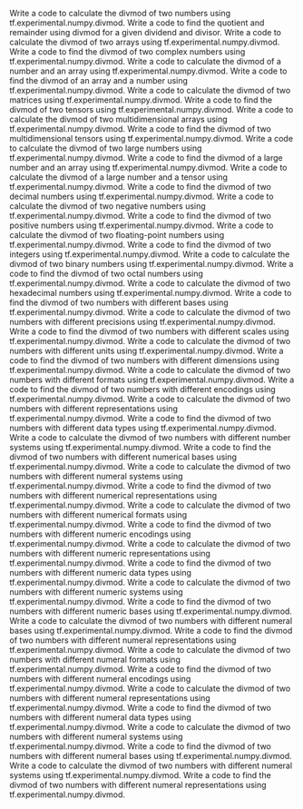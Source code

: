 Write a code to calculate the divmod of two numbers using tf.experimental.numpy.divmod.
Write a code to find the quotient and remainder using divmod for a given dividend and divisor.
Write a code to calculate the divmod of two arrays using tf.experimental.numpy.divmod.
Write a code to find the divmod of two complex numbers using tf.experimental.numpy.divmod.
Write a code to calculate the divmod of a number and an array using tf.experimental.numpy.divmod.
Write a code to find the divmod of an array and a number using tf.experimental.numpy.divmod.
Write a code to calculate the divmod of two matrices using tf.experimental.numpy.divmod.
Write a code to find the divmod of two tensors using tf.experimental.numpy.divmod.
Write a code to calculate the divmod of two multidimensional arrays using tf.experimental.numpy.divmod.
Write a code to find the divmod of two multidimensional tensors using tf.experimental.numpy.divmod.
Write a code to calculate the divmod of two large numbers using tf.experimental.numpy.divmod.
Write a code to find the divmod of a large number and an array using tf.experimental.numpy.divmod.
Write a code to calculate the divmod of a large number and a tensor using tf.experimental.numpy.divmod.
Write a code to find the divmod of two decimal numbers using tf.experimental.numpy.divmod.
Write a code to calculate the divmod of two negative numbers using tf.experimental.numpy.divmod.
Write a code to find the divmod of two positive numbers using tf.experimental.numpy.divmod.
Write a code to calculate the divmod of two floating-point numbers using tf.experimental.numpy.divmod.
Write a code to find the divmod of two integers using tf.experimental.numpy.divmod.
Write a code to calculate the divmod of two binary numbers using tf.experimental.numpy.divmod.
Write a code to find the divmod of two octal numbers using tf.experimental.numpy.divmod.
Write a code to calculate the divmod of two hexadecimal numbers using tf.experimental.numpy.divmod.
Write a code to find the divmod of two numbers with different bases using tf.experimental.numpy.divmod.
Write a code to calculate the divmod of two numbers with different precisions using tf.experimental.numpy.divmod.
Write a code to find the divmod of two numbers with different scales using tf.experimental.numpy.divmod.
Write a code to calculate the divmod of two numbers with different units using tf.experimental.numpy.divmod.
Write a code to find the divmod of two numbers with different dimensions using tf.experimental.numpy.divmod.
Write a code to calculate the divmod of two numbers with different formats using tf.experimental.numpy.divmod.
Write a code to find the divmod of two numbers with different encodings using tf.experimental.numpy.divmod.
Write a code to calculate the divmod of two numbers with different representations using tf.experimental.numpy.divmod.
Write a code to find the divmod of two numbers with different data types using tf.experimental.numpy.divmod.
Write a code to calculate the divmod of two numbers with different number systems using tf.experimental.numpy.divmod.
Write a code to find the divmod of two numbers with different numerical bases using tf.experimental.numpy.divmod.
Write a code to calculate the divmod of two numbers with different numeral systems using tf.experimental.numpy.divmod.
Write a code to find the divmod of two numbers with different numerical representations using tf.experimental.numpy.divmod.
Write a code to calculate the divmod of two numbers with different numerical formats using tf.experimental.numpy.divmod.
Write a code to find the divmod of two numbers with different numeric encodings using tf.experimental.numpy.divmod.
Write a code to calculate the divmod of two numbers with different numeric representations using tf.experimental.numpy.divmod.
Write a code to find the divmod of two numbers with different numeric data types using tf.experimental.numpy.divmod.
Write a code to calculate the divmod of two numbers with different numeric systems using tf.experimental.numpy.divmod.
Write a code to find the divmod of two numbers with different numeric bases using tf.experimental.numpy.divmod.
Write a code to calculate the divmod of two numbers with different numeral bases using tf.experimental.numpy.divmod.
Write a code to find the divmod of two numbers with different numeral representations using tf.experimental.numpy.divmod.
Write a code to calculate the divmod of two numbers with different numeral formats using tf.experimental.numpy.divmod.
Write a code to find the divmod of two numbers with different numeral encodings using tf.experimental.numpy.divmod.
Write a code to calculate the divmod of two numbers with different numeral representations using tf.experimental.numpy.divmod.
Write a code to find the divmod of two numbers with different numeral data types using tf.experimental.numpy.divmod.
Write a code to calculate the divmod of two numbers with different numeral systems using tf.experimental.numpy.divmod.
Write a code to find the divmod of two numbers with different numeral bases using tf.experimental.numpy.divmod.
Write a code to calculate the divmod of two numbers with different numeral systems using tf.experimental.numpy.divmod.
Write a code to find the divmod of two numbers with different numeral representations using tf.experimental.numpy.divmod.